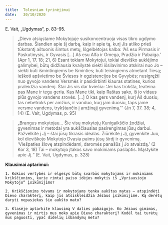 ```yaml
---
title:  Tolesniam tyrinėjimui
date:   30/10/2020
---
```


E. Vait, „Ugdymas“, p. 83–95. 

> <p></p>
> „Dievo atsiųstame Mokytojuje susikoncentruoja visas tikro ugdymo darbas. Šiandien apie šį darbą, kaip ir apie tą, kurį Jis atliko prieš tūkstantį aštuonis šimtus metų, Išgelbėtojas kalba: ‘Aš esu Pirmasis ir Paskutinysis, ir Gyvasis [...] Aš esu Alfa ir Omega, Pradžia ir Pabaiga.ʼ (Apr 1, 17. 18; 21, 6) Esant tokiam Mokytojui, tokiai dieviško auklėjimo galimybei, būtų didžiausia kvailystė siekti išsilavinimo atskirai nuo Jo – siekti būti išmintingiems be Išminties; būti teisingiems atmetant Tiesą; ieškoti apšvietimo be Šviesos ir egzistencijos be Gyvybės; nusigręžti nuo gyvojo vandens Versmės ir pasidirbinti kiauras statines, kurios praleidžia vandenį. Štai Jis vis dar kviečia: ‘Jei kas trokšta, teateina pas Mane ir tegu geria. Kas Mane tiki, kaip Raštas sako, iš jo vidaus plūs gyvojo vandens srovės. [...] O kas gers vandenį, kurį Aš duosiu, tas nebetrokš per amžius, ir vanduo, kurį jam duosiu, taps jame versme vandens, trykštančio į amžinąjį gyvenimą.ʼ“ (Jn 7, 37. 38; 4, 14) (E. Vait, Ugdymas, p. 95)

> <p></p>
> „Brangus mokytojau... Šie visų mokytojų Kunigaikščio žodžiai, gyvenimas ir metodai yra aukščiausias pasirengimas jūsų darbui. Pažvelkite į Jį – štai jūsų tikrasis idealas. Žiūrėkite į Jį, gyvenkite Juo, kol dieviškojo Mokytojo Dvasia paims jūsų širdį ir gyvenimą. ‘Viešpaties šlovę atspindėdami, daromės panašūs į Jo atvaizdą.ʼ (2 Kor 3, 18) Tai – mokytojo įtakos savo mokiniams paslaptis. Mąstykite apie Jį.“ (E. Vait, Ugdymas, p. 328)

**Klausimai aptarimui:**

`1. Kokios vertybės ir elgesys būtų svarbūs mokytojams ir mokiniams krikščionims, kurie rimtai paiso idėjos mokytis iš „Vyriausiojo Mokytojo“ įsikūnijimo?`

`2. Krikščionims tėvams ir mokytojams tenka aukštas matas – atspindėti Dievo charakterį, kaip jis atsiskleidžia Jėzaus įsikūnijime. Ką derėtų daryti nepasiekus šio aukšto mato?`

`3. Klasėje aptarkite klausimą V dalies pabaigoje. Ko Jėzaus gimimas, gyvenimas ir mirtis mus moko apie Dievo charakterį? Kodėl tai turėtų mus paguosti, ypač didelių išbandymų metu?`